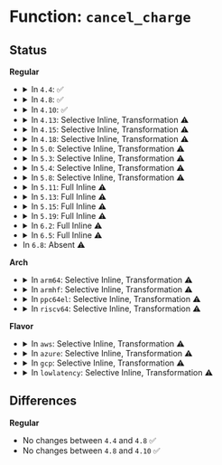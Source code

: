 # Function: <code>cancel_charge</code>

## Status
<b>Regular</b>
<ul>
<li>
<details>
<summary>In <code>4.4</code>: ✅</summary>

```c
void cancel_charge(struct mem_cgroup *memcg, unsigned int nr_pages);
```

**Collision:** Unique Static

**Inline:** No

**Transformation:** False

**Instances:**

```
In mm/memcontrol.c (ffffffff811fb480)
Location: mm/memcontrol.c:2164
Inline: False
Direct callers:
  - mm/memcontrol.c:__mem_cgroup_clear_mc
  - mm/memcontrol.c:__mem_cgroup_clear_mc
  - mm/memcontrol.c:mem_cgroup_cancel_charge
  - mm/memcontrol.c:mem_cgroup_cancel_charge
```
**Symbols:**

```
ffffffff811fb480-ffffffff811fb4ff: cancel_charge (STB_LOCAL)
```
</details>
</li>
<li>
<details>
<summary>In <code>4.8</code>: ✅</summary>

```c
void cancel_charge(struct mem_cgroup *memcg, unsigned int nr_pages);
```

**Collision:** Unique Static

**Inline:** No

**Transformation:** False

**Instances:**

```
In mm/memcontrol.c (ffffffff8121f000)
Location: mm/memcontrol.c:2049
Inline: False
Direct callers:
  - mm/memcontrol.c:mem_cgroup_cancel_charge
  - mm/memcontrol.c:__mem_cgroup_clear_mc
  - mm/memcontrol.c:__mem_cgroup_clear_mc
  - mm/memcontrol.c:memcg_kmem_charge_memcg
```
**Symbols:**

```
ffffffff8121f000-ffffffff8121f07b: cancel_charge (STB_LOCAL)
```
</details>
</li>
<li>
<details>
<summary>In <code>4.10</code>: ✅</summary>

```c
void cancel_charge(struct mem_cgroup *memcg, unsigned int nr_pages);
```

**Collision:** Unique Static

**Inline:** No

**Transformation:** False

**Instances:**

```
In mm/memcontrol.c (ffffffff81231510)
Location: mm/memcontrol.c:2020
Inline: False
Direct callers:
  - mm/memcontrol.c:mem_cgroup_cancel_charge
  - mm/memcontrol.c:__mem_cgroup_clear_mc
  - mm/memcontrol.c:__mem_cgroup_clear_mc
  - mm/memcontrol.c:memcg_kmem_charge_memcg
```
**Symbols:**

```
ffffffff81231510-ffffffff8123158b: cancel_charge (STB_LOCAL)
```
</details>
</li>
<li>
<details>
<summary>In <code>4.13</code>: Selective Inline, Transformation ⚠️</summary>

**Collision:** Unique Static

**Inline:** Selective

**Transformation:** True

**Instances:**

```
In mm/memcontrol.c (ffffffff81242062)
Location: mm/memcontrol.c:2031
Inline: True
Inline callers:
  - mm/memcontrol.c:mem_cgroup_cancel_charge
  - mm/memcontrol.c:__mem_cgroup_clear_mc
  - mm/memcontrol.c:__mem_cgroup_clear_mc
  - mm/memcontrol.c:memcg_kmem_charge_memcg
Direct callers:
  - mm/memcontrol.c:mem_cgroup_cancel_charge
  - mm/memcontrol.c:__mem_cgroup_clear_mc
  - mm/memcontrol.c:__mem_cgroup_clear_mc
  - mm/memcontrol.c:memcg_kmem_charge_memcg
```
**Symbols:**

```
ffffffff8123cd40-ffffffff8123cdbd: cancel_charge.part.34 (STB_LOCAL)
```
</details>
</li>
<li>
<details>
<summary>In <code>4.15</code>: Selective Inline, Transformation ⚠️</summary>

**Collision:** Unique Static

**Inline:** Selective

**Transformation:** True

**Instances:**

```
In mm/memcontrol.c (ffffffff81261da6)
Location: mm/memcontrol.c:2058
Inline: True
Inline callers:
  - mm/memcontrol.c:mem_cgroup_cancel_charge
  - mm/memcontrol.c:__mem_cgroup_clear_mc
  - mm/memcontrol.c:__mem_cgroup_clear_mc
  - mm/memcontrol.c:memcg_kmem_charge_memcg
Direct callers:
  - mm/memcontrol.c:mem_cgroup_cancel_charge
  - mm/memcontrol.c:__mem_cgroup_clear_mc
  - mm/memcontrol.c:__mem_cgroup_clear_mc
  - mm/memcontrol.c:memcg_kmem_charge_memcg
```
**Symbols:**

```
ffffffff8125c210-ffffffff8125c292: cancel_charge.part.37 (STB_LOCAL)
```
</details>
</li>
<li>
<details>
<summary>In <code>4.18</code>: Selective Inline, Transformation ⚠️</summary>

**Collision:** Unique Static

**Inline:** Selective

**Transformation:** True

**Instances:**

```
In mm/memcontrol.c (ffffffff81285db6)
Location: mm/memcontrol.c:2045
Inline: True
Inline callers:
  - mm/memcontrol.c:mem_cgroup_cancel_charge
  - mm/memcontrol.c:__mem_cgroup_clear_mc
  - mm/memcontrol.c:__mem_cgroup_clear_mc
  - mm/memcontrol.c:memcg_kmem_charge_memcg
Direct callers:
  - mm/memcontrol.c:mem_cgroup_cancel_charge
  - mm/memcontrol.c:__mem_cgroup_clear_mc
  - mm/memcontrol.c:__mem_cgroup_clear_mc
  - mm/memcontrol.c:memcg_kmem_charge_memcg
```
**Symbols:**

```
ffffffff812804d0-ffffffff81280552: cancel_charge.part.38 (STB_LOCAL)
```
</details>
</li>
<li>
<details>
<summary>In <code>5.0</code>: Selective Inline, Transformation ⚠️</summary>

**Collision:** Unique Static

**Inline:** Selective

**Transformation:** True

**Instances:**

```
In mm/memcontrol.c (ffffffff8129ad16)
Location: mm/memcontrol.c:2341
Inline: True
Inline callers:
  - mm/memcontrol.c:mem_cgroup_cancel_charge
  - mm/memcontrol.c:__mem_cgroup_clear_mc
  - mm/memcontrol.c:__mem_cgroup_clear_mc
  - mm/memcontrol.c:memcg_kmem_charge_memcg
Direct callers:
  - mm/memcontrol.c:mem_cgroup_cancel_charge
  - mm/memcontrol.c:__mem_cgroup_clear_mc
  - mm/memcontrol.c:__mem_cgroup_clear_mc
  - mm/memcontrol.c:memcg_kmem_charge_memcg
```
**Symbols:**

```
ffffffff81295080-ffffffff81295102: cancel_charge.part.40 (STB_LOCAL)
```
</details>
</li>
<li>
<details>
<summary>In <code>5.3</code>: Selective Inline, Transformation ⚠️</summary>

**Collision:** Unique Static

**Inline:** Selective

**Transformation:** True

**Instances:**

```
In mm/memcontrol.c (ffffffff812b5f9e)
Location: mm/memcontrol.c:2542
Inline: True
Inline callers:
  - mm/memcontrol.c:mem_cgroup_cancel_charge
  - mm/memcontrol.c:__mem_cgroup_clear_mc
  - mm/memcontrol.c:__mem_cgroup_clear_mc
  - mm/memcontrol.c:__memcg_kmem_charge_memcg
Direct callers:
  - mm/memcontrol.c:mem_cgroup_cancel_charge
  - mm/memcontrol.c:__mem_cgroup_clear_mc
  - mm/memcontrol.c:__mem_cgroup_clear_mc
  - mm/memcontrol.c:__memcg_kmem_charge_memcg
```
**Symbols:**

```
ffffffff812b0fd0-ffffffff812b104a: cancel_charge.part.0 (STB_LOCAL)
```
</details>
</li>
<li>
<details>
<summary>In <code>5.4</code>: Selective Inline, Transformation ⚠️</summary>

**Collision:** Unique Static

**Inline:** Selective

**Transformation:** True

**Instances:**

```
In mm/memcontrol.c (ffffffff812c7e8e)
Location: mm/memcontrol.c:2714
Inline: True
Inline callers:
  - mm/memcontrol.c:mem_cgroup_cancel_charge
  - mm/memcontrol.c:__mem_cgroup_clear_mc
  - mm/memcontrol.c:__mem_cgroup_clear_mc
  - mm/memcontrol.c:__memcg_kmem_charge_memcg
Direct callers:
  - mm/memcontrol.c:mem_cgroup_cancel_charge
  - mm/memcontrol.c:__mem_cgroup_clear_mc
  - mm/memcontrol.c:__mem_cgroup_clear_mc
  - mm/memcontrol.c:__memcg_kmem_charge_memcg
```
**Symbols:**

```
ffffffff812c2a30-ffffffff812c2aaa: cancel_charge.part.0 (STB_LOCAL)
```
</details>
</li>
<li>
<details>
<summary>In <code>5.8</code>: Selective Inline, Transformation ⚠️</summary>

**Collision:** Unique Static

**Inline:** Selective

**Transformation:** True

**Instances:**

```
In mm/memcontrol.c (ffffffff812f9c9a)
Location: mm/memcontrol.c:2644
Inline: True
Inline callers:
  - mm/memcontrol.c:__mem_cgroup_clear_mc
  - mm/memcontrol.c:__mem_cgroup_clear_mc
  - mm/memcontrol.c:__mem_cgroup_clear_mc
  - mm/memcontrol.c:__mem_cgroup_clear_mc
```
**Symbols:**

```
ffffffff812f7fb0-ffffffff812f8029: cancel_charge.part.0 (STB_LOCAL)
```
</details>
</li>
<li>
<details>
<summary>In <code>5.11</code>: Full Inline ⚠️</summary>

**Collision:** Unique Static

**Inline:** Full

**Transformation:** False

**Instances:**

```
In mm/memcontrol.c (ffffffff8130520a)
Location: mm/memcontrol.c:2907
Inline: True
Inline callers:
  - mm/memcontrol.c:__mem_cgroup_clear_mc
  - mm/memcontrol.c:__mem_cgroup_clear_mc
  - mm/memcontrol.c:__mem_cgroup_clear_mc
  - mm/memcontrol.c:__mem_cgroup_clear_mc
```
</details>
</li>
<li>
<details>
<summary>In <code>5.13</code>: Full Inline ⚠️</summary>

**Collision:** Unique Static

**Inline:** Full

**Transformation:** False

**Instances:**

```
In mm/memcontrol.c (ffffffff8130aaea)
Location: mm/memcontrol.c:2702
Inline: True
Inline callers:
  - mm/memcontrol.c:__mem_cgroup_clear_mc
  - mm/memcontrol.c:__mem_cgroup_clear_mc
  - mm/memcontrol.c:__mem_cgroup_clear_mc
  - mm/memcontrol.c:__mem_cgroup_clear_mc
  - mm/memcontrol.c:obj_cgroup_charge_pages
  - mm/memcontrol.c:obj_cgroup_charge_pages
```
</details>
</li>
<li>
<details>
<summary>In <code>5.15</code>: Full Inline ⚠️</summary>

**Collision:** Unique Static

**Inline:** Full

**Transformation:** False

**Instances:**

```
In mm/memcontrol.c (ffffffff8135321a)
Location: mm/memcontrol.c:2770
Inline: True
Inline callers:
  - mm/memcontrol.c:__mem_cgroup_clear_mc
  - mm/memcontrol.c:__mem_cgroup_clear_mc
  - mm/memcontrol.c:__mem_cgroup_clear_mc
  - mm/memcontrol.c:__mem_cgroup_clear_mc
  - mm/memcontrol.c:obj_cgroup_charge_pages
  - mm/memcontrol.c:obj_cgroup_charge_pages
```
</details>
</li>
<li>
<details>
<summary>In <code>5.19</code>: Full Inline ⚠️</summary>

**Collision:** Unique Static

**Inline:** Full

**Transformation:** False

**Instances:**

```
In mm/memcontrol.c (ffffffff813cdd3a)
Location: mm/memcontrol.c:2760
Inline: True
Inline callers:
  - mm/memcontrol.c:__mem_cgroup_clear_mc
  - mm/memcontrol.c:__mem_cgroup_clear_mc
  - mm/memcontrol.c:__mem_cgroup_clear_mc
  - mm/memcontrol.c:__mem_cgroup_clear_mc
```
</details>
</li>
<li>
<details>
<summary>In <code>6.2</code>: Full Inline ⚠️</summary>

**Collision:** Unique Static

**Inline:** Full

**Transformation:** False

**Instances:**

```
In mm/memcontrol.c (ffffffff81452e1a)
Location: mm/memcontrol.c:2830
Inline: True
Inline callers:
  - mm/memcontrol.c:__mem_cgroup_clear_mc
  - mm/memcontrol.c:__mem_cgroup_clear_mc
  - mm/memcontrol.c:__mem_cgroup_clear_mc
  - mm/memcontrol.c:__mem_cgroup_clear_mc
```
</details>
</li>
<li>
<details>
<summary>In <code>6.5</code>: Full Inline ⚠️</summary>

**Collision:** Unique Static

**Inline:** Full

**Transformation:** False

**Instances:**

```
In mm/memcontrol.c (ffffffff81488a6a)
Location: mm/memcontrol.c:2840
Inline: True
Inline callers:
  - mm/memcontrol.c:__mem_cgroup_clear_mc
  - mm/memcontrol.c:__mem_cgroup_clear_mc
  - mm/memcontrol.c:__mem_cgroup_clear_mc
  - mm/memcontrol.c:__mem_cgroup_clear_mc
```
</details>
</li>
<li>
In <code>6.8</code>: Absent ⚠️
</li>
</ul>
<b>Arch</b>
<ul>
<li>
<details>
<summary>In <code>arm64</code>: Selective Inline, Transformation ⚠️</summary>

**Collision:** Unique Static

**Inline:** Selective

**Transformation:** True

**Instances:**

```
In mm/memcontrol.c (ffff80001036adac)
Location: mm/memcontrol.c:2714
Inline: True
Inline callers:
  - mm/memcontrol.c:mem_cgroup_cancel_charge
  - mm/memcontrol.c:__mem_cgroup_clear_mc
  - mm/memcontrol.c:__mem_cgroup_clear_mc
  - mm/memcontrol.c:__memcg_kmem_charge_memcg
Direct callers:
  - mm/memcontrol.c:mem_cgroup_cancel_charge
  - mm/memcontrol.c:__mem_cgroup_clear_mc
  - mm/memcontrol.c:__mem_cgroup_clear_mc
  - mm/memcontrol.c:__memcg_kmem_charge_memcg
```
**Symbols:**

```
ffff800010365200-ffff800010365278: cancel_charge.part.0 (STB_LOCAL)
```
</details>
</li>
<li>
<details>
<summary>In <code>armhf</code>: Selective Inline, Transformation ⚠️</summary>

**Collision:** Unique Static

**Inline:** Selective

**Transformation:** True

**Instances:**

```
In mm/memcontrol.c (c055c3f0)
Location: mm/memcontrol.c:2714
Inline: True
Inline callers:
  - mm/memcontrol.c:mem_cgroup_cancel_charge
  - mm/memcontrol.c:__mem_cgroup_clear_mc
  - mm/memcontrol.c:__mem_cgroup_clear_mc
  - mm/memcontrol.c:__memcg_kmem_charge_memcg
Direct callers:
  - mm/memcontrol.c:mem_cgroup_cancel_charge
  - mm/memcontrol.c:__mem_cgroup_clear_mc
  - mm/memcontrol.c:__mem_cgroup_clear_mc
  - mm/memcontrol.c:__memcg_kmem_charge_memcg
```
**Symbols:**

```
c0556d70-c0556e3c: cancel_charge.part.0 (STB_LOCAL)
```
</details>
</li>
<li>
<details>
<summary>In <code>ppc64el</code>: Selective Inline, Transformation ⚠️</summary>

**Collision:** Unique Static

**Inline:** Selective

**Transformation:** True

**Instances:**

```
In mm/memcontrol.c (c00000000045a35c)
Location: mm/memcontrol.c:2714
Inline: True
Inline callers:
  - mm/memcontrol.c:mem_cgroup_cancel_charge
  - mm/memcontrol.c:__mem_cgroup_clear_mc
  - mm/memcontrol.c:__mem_cgroup_clear_mc
  - mm/memcontrol.c:__memcg_kmem_charge_memcg
Direct callers:
  - mm/memcontrol.c:mem_cgroup_cancel_charge
  - mm/memcontrol.c:__mem_cgroup_clear_mc
  - mm/memcontrol.c:__mem_cgroup_clear_mc
  - mm/memcontrol.c:__memcg_kmem_charge_memcg
```
**Symbols:**

```
c000000000451aa0-c000000000451bbc: cancel_charge.part.0 (STB_LOCAL)
```
</details>
</li>
<li>
<details>
<summary>In <code>riscv64</code>: Selective Inline, Transformation ⚠️</summary>

**Collision:** Unique Static

**Inline:** Selective

**Transformation:** True

**Instances:**

```
In mm/memcontrol.c (ffffffe000248546)
Location: mm/memcontrol.c:2714
Inline: True
Inline callers:
  - mm/memcontrol.c:mem_cgroup_cancel_charge
  - mm/memcontrol.c:__mem_cgroup_clear_mc
  - mm/memcontrol.c:__mem_cgroup_clear_mc
  - mm/memcontrol.c:__memcg_kmem_charge_memcg
Direct callers:
  - mm/memcontrol.c:mem_cgroup_cancel_charge
  - mm/memcontrol.c:__mem_cgroup_clear_mc
  - mm/memcontrol.c:__mem_cgroup_clear_mc
  - mm/memcontrol.c:__memcg_kmem_charge_memcg
```
**Symbols:**

```
ffffffe000243a74-ffffffe000243b30: cancel_charge.part.0 (STB_LOCAL)
```
</details>
</li>
</ul>
<b>Flavor</b>
<ul>
<li>
<details>
<summary>In <code>aws</code>: Selective Inline, Transformation ⚠️</summary>

**Collision:** Unique Static

**Inline:** Selective

**Transformation:** True

**Instances:**

```
In mm/memcontrol.c (ffffffff812c046e)
Location: mm/memcontrol.c:2714
Inline: True
Inline callers:
  - mm/memcontrol.c:mem_cgroup_cancel_charge
  - mm/memcontrol.c:__mem_cgroup_clear_mc
  - mm/memcontrol.c:__mem_cgroup_clear_mc
  - mm/memcontrol.c:__memcg_kmem_charge_memcg
Direct callers:
  - mm/memcontrol.c:mem_cgroup_cancel_charge
  - mm/memcontrol.c:__mem_cgroup_clear_mc
  - mm/memcontrol.c:__mem_cgroup_clear_mc
  - mm/memcontrol.c:__memcg_kmem_charge_memcg
```
**Symbols:**

```
ffffffff812bb010-ffffffff812bb08a: cancel_charge.part.0 (STB_LOCAL)
```
</details>
</li>
<li>
<details>
<summary>In <code>azure</code>: Selective Inline, Transformation ⚠️</summary>

**Collision:** Unique Static

**Inline:** Selective

**Transformation:** True

**Instances:**

```
In mm/memcontrol.c (ffffffff812b153e)
Location: mm/memcontrol.c:2714
Inline: True
Inline callers:
  - mm/memcontrol.c:mem_cgroup_cancel_charge
  - mm/memcontrol.c:__mem_cgroup_clear_mc
  - mm/memcontrol.c:__mem_cgroup_clear_mc
  - mm/memcontrol.c:__memcg_kmem_charge_memcg
Direct callers:
  - mm/memcontrol.c:mem_cgroup_cancel_charge
  - mm/memcontrol.c:__mem_cgroup_clear_mc
  - mm/memcontrol.c:__mem_cgroup_clear_mc
  - mm/memcontrol.c:__memcg_kmem_charge_memcg
```
**Symbols:**

```
ffffffff812ac190-ffffffff812ac20a: cancel_charge.part.0 (STB_LOCAL)
```
</details>
</li>
<li>
<details>
<summary>In <code>gcp</code>: Selective Inline, Transformation ⚠️</summary>

**Collision:** Unique Static

**Inline:** Selective

**Transformation:** True

**Instances:**

```
In mm/memcontrol.c (ffffffff812be27e)
Location: mm/memcontrol.c:2714
Inline: True
Inline callers:
  - mm/memcontrol.c:mem_cgroup_cancel_charge
  - mm/memcontrol.c:__mem_cgroup_clear_mc
  - mm/memcontrol.c:__mem_cgroup_clear_mc
  - mm/memcontrol.c:__memcg_kmem_charge_memcg
Direct callers:
  - mm/memcontrol.c:mem_cgroup_cancel_charge
  - mm/memcontrol.c:__mem_cgroup_clear_mc
  - mm/memcontrol.c:__mem_cgroup_clear_mc
  - mm/memcontrol.c:__memcg_kmem_charge_memcg
```
**Symbols:**

```
ffffffff812b8e20-ffffffff812b8e9a: cancel_charge.part.0 (STB_LOCAL)
```
</details>
</li>
<li>
<details>
<summary>In <code>lowlatency</code>: Selective Inline, Transformation ⚠️</summary>

**Collision:** Unique Static

**Inline:** Selective

**Transformation:** True

**Instances:**

```
In mm/memcontrol.c (ffffffff812cec6e)
Location: mm/memcontrol.c:2714
Inline: True
Inline callers:
  - mm/memcontrol.c:mem_cgroup_cancel_charge
  - mm/memcontrol.c:__mem_cgroup_clear_mc
  - mm/memcontrol.c:__mem_cgroup_clear_mc
  - mm/memcontrol.c:__memcg_kmem_charge_memcg
Direct callers:
  - mm/memcontrol.c:mem_cgroup_cancel_charge
  - mm/memcontrol.c:__mem_cgroup_clear_mc
  - mm/memcontrol.c:__mem_cgroup_clear_mc
  - mm/memcontrol.c:__memcg_kmem_charge_memcg
```
**Symbols:**

```
ffffffff812c9430-ffffffff812c94bc: cancel_charge.part.0 (STB_LOCAL)
```
</details>
</li>
</ul>

## Differences
<b>Regular</b>
<ul>
<li>
No changes between <code>4.4</code> and <code>4.8</code> ✅
</li>
<li>
No changes between <code>4.8</code> and <code>4.10</code> ✅
</li>
</ul>
